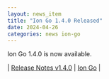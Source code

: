 ```yaml
---
layout: news_item
title: "Ion Go 1.4.0 Released"
date: 2024-04-26
categories: news ion-go
---
```


Ion Go 1.4.0 is now available.

| [Release Notes v1.4.0](https://github.com/amazon-ion/ion-go/releases/tag/v1.4.0) | [Ion Go](https://github.com/amazon-ion/ion-go) |

